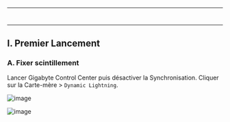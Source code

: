 ------------------------------------------------------------------------------------------------------------------------------
# <p align='center'> 
------------------------------------------------------------------------------------------------------------------------------
## I. Premier Lancement
### A. Fixer scintillement
Lancer Gigabyte Control Center puis désactiver la Synchronisation. Cliquer sur la Carte-mère > `Dynamic Lightning`.

![image](https://github.com/user-attachments/assets/92fac8c2-35cd-4e16-85e6-2ab03935d4cf)

![image](https://github.com/user-attachments/assets/9b094587-d5d9-4d9f-8ecd-cd2c4f8ade33)
